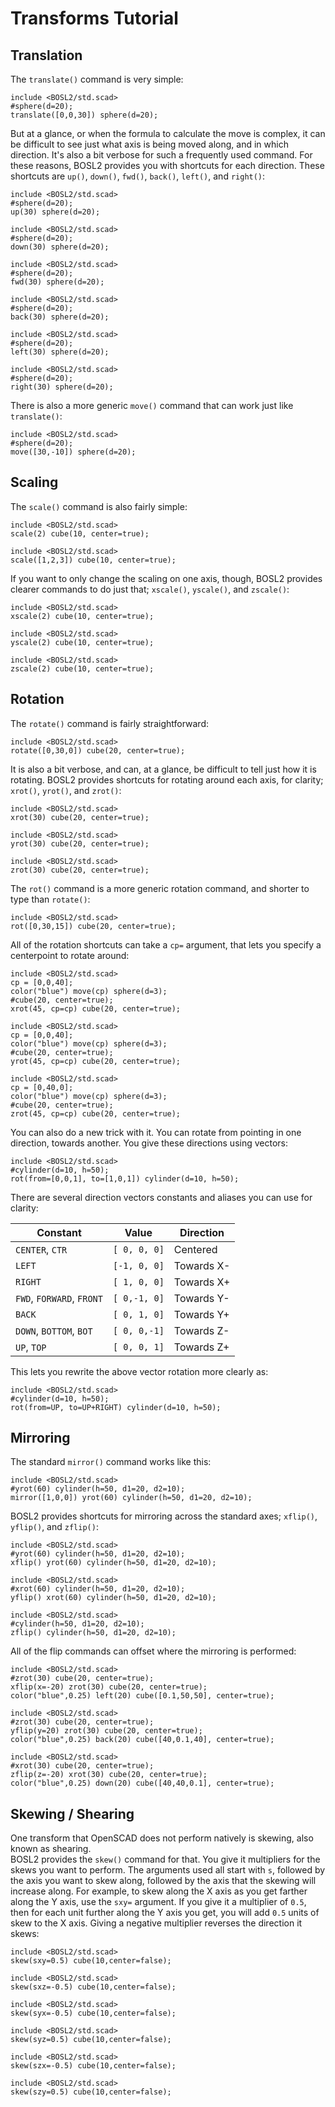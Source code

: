 # Transforms Tutorial

<!-- TOC -->

## Translation
The `translate()` command is very simple:
```openscad
include <BOSL2/std.scad>
#sphere(d=20);
translate([0,0,30]) sphere(d=20);
```

But at a glance, or when the formula to calculate the move is complex, it can be difficult to see
just what axis is being moved along, and in which direction.  It's also a bit verbose for such a
frequently used command.  For these reasons, BOSL2 provides you with shortcuts for each direction.
These shortcuts are `up()`, `down()`, `fwd()`, `back()`, `left()`, and `right()`:
```openscad
include <BOSL2/std.scad>
#sphere(d=20);
up(30) sphere(d=20);
```

```openscad
include <BOSL2/std.scad>
#sphere(d=20);
down(30) sphere(d=20);
```

```openscad
include <BOSL2/std.scad>
#sphere(d=20);
fwd(30) sphere(d=20);
```

```openscad
include <BOSL2/std.scad>
#sphere(d=20);
back(30) sphere(d=20);
```

```openscad
include <BOSL2/std.scad>
#sphere(d=20);
left(30) sphere(d=20);
```

```openscad
include <BOSL2/std.scad>
#sphere(d=20);
right(30) sphere(d=20);
```

There is also a more generic `move()` command that can work just like `translate()`:
```openscad
include <BOSL2/std.scad>
#sphere(d=20);
move([30,-10]) sphere(d=20);
```

## Scaling
The `scale()` command is also fairly simple:
```openscad
include <BOSL2/std.scad>
scale(2) cube(10, center=true);
```

```openscad
include <BOSL2/std.scad>
scale([1,2,3]) cube(10, center=true);
```

If you want to only change the scaling on one axis, though, BOSL2 provides clearer
commands to do just that; `xscale()`, `yscale()`, and `zscale()`:
```openscad
include <BOSL2/std.scad>
xscale(2) cube(10, center=true);
```
```openscad
include <BOSL2/std.scad>
yscale(2) cube(10, center=true);
```
```openscad
include <BOSL2/std.scad>
zscale(2) cube(10, center=true);
```


## Rotation
The `rotate()` command is fairly straightforward:
```openscad
include <BOSL2/std.scad>
rotate([0,30,0]) cube(20, center=true);
```

It is also a bit verbose, and can, at a glance, be difficult to tell just how it is rotating.
BOSL2 provides shortcuts for rotating around each axis, for clarity; `xrot()`, `yrot()`, and `zrot()`:
```openscad
include <BOSL2/std.scad>
xrot(30) cube(20, center=true);
```

```openscad
include <BOSL2/std.scad>
yrot(30) cube(20, center=true);
```

```openscad
include <BOSL2/std.scad>
zrot(30) cube(20, center=true);
```

The `rot()` command is a more generic rotation command, and shorter to type than `rotate()`:
```openscad
include <BOSL2/std.scad>
rot([0,30,15]) cube(20, center=true);
```

All of the rotation shortcuts can take a `cp=` argument, that lets you specify a
centerpoint to rotate around:
```openscad
include <BOSL2/std.scad>
cp = [0,0,40];
color("blue") move(cp) sphere(d=3);
#cube(20, center=true);
xrot(45, cp=cp) cube(20, center=true);
```

```openscad
include <BOSL2/std.scad>
cp = [0,0,40];
color("blue") move(cp) sphere(d=3);
#cube(20, center=true);
yrot(45, cp=cp) cube(20, center=true);
```

```openscad
include <BOSL2/std.scad>
cp = [0,40,0];
color("blue") move(cp) sphere(d=3);
#cube(20, center=true);
zrot(45, cp=cp) cube(20, center=true);
```

You can also do a new trick with it.  You can rotate from pointing in one direction, towards another.
You give these directions using vectors:
```openscad
include <BOSL2/std.scad>
#cylinder(d=10, h=50);
rot(from=[0,0,1], to=[1,0,1]) cylinder(d=10, h=50);
```

There are several direction vectors constants and aliases you can use for clarity:

Constant                       | Value        | Direction
------------------------------ | ------------ | --------------
`CENTER`, `CTR`                | `[ 0, 0, 0]` | Centered
`LEFT`                         | `[-1, 0, 0]` | Towards X-
`RIGHT`                        | `[ 1, 0, 0]` | Towards X+
`FWD`, `FORWARD`, `FRONT`      | `[ 0,-1, 0]` | Towards Y-
`BACK`                         | `[ 0, 1, 0]` | Towards Y+
`DOWN`, `BOTTOM`, `BOT`        | `[ 0, 0,-1]` | Towards Z-
`UP`, `TOP`                    | `[ 0, 0, 1]` | Towards Z+

This lets you rewrite the above vector rotation more clearly as:
```openscad
include <BOSL2/std.scad>
#cylinder(d=10, h=50);
rot(from=UP, to=UP+RIGHT) cylinder(d=10, h=50);
```


## Mirroring
The standard `mirror()` command works like this:
```openscad
include <BOSL2/std.scad>
#yrot(60) cylinder(h=50, d1=20, d2=10);
mirror([1,0,0]) yrot(60) cylinder(h=50, d1=20, d2=10);
```

BOSL2 provides shortcuts for mirroring across the standard axes; `xflip()`, `yflip()`, and `zflip()`:
```openscad
include <BOSL2/std.scad>
#yrot(60) cylinder(h=50, d1=20, d2=10);
xflip() yrot(60) cylinder(h=50, d1=20, d2=10);
```

```openscad
include <BOSL2/std.scad>
#xrot(60) cylinder(h=50, d1=20, d2=10);
yflip() xrot(60) cylinder(h=50, d1=20, d2=10);
```

```openscad
include <BOSL2/std.scad>
#cylinder(h=50, d1=20, d2=10);
zflip() cylinder(h=50, d1=20, d2=10);
```

All of the flip commands can offset where the mirroring is performed:
```openscad
include <BOSL2/std.scad>
#zrot(30) cube(20, center=true);
xflip(x=-20) zrot(30) cube(20, center=true);
color("blue",0.25) left(20) cube([0.1,50,50], center=true);
```

```openscad
include <BOSL2/std.scad>
#zrot(30) cube(20, center=true);
yflip(y=20) zrot(30) cube(20, center=true);
color("blue",0.25) back(20) cube([40,0.1,40], center=true);
```

```openscad
include <BOSL2/std.scad>
#xrot(30) cube(20, center=true);
zflip(z=-20) xrot(30) cube(20, center=true);
color("blue",0.25) down(20) cube([40,40,0.1], center=true);
```


## Skewing / Shearing
One transform that OpenSCAD does not perform natively is skewing, also
known as shearing.  
BOSL2 provides the `skew()` command for that.  You give it multipliers
for the skews you want to perform.  The arguments used all start with `s`,
followed by the axis you want to skew along, followed by the axis that
the skewing will increase along.  For example, to skew along the X axis as
you get farther along the Y axis, use the `sxy=` argument.  If you give it
a multiplier of `0.5`, then for each unit further along the Y axis you get,
you will add `0.5` units of skew to the X axis.  Giving a negative multiplier
reverses the direction it skews:
```openscad
include <BOSL2/std.scad>
skew(sxy=0.5) cube(10,center=false);
```

```openscad
include <BOSL2/std.scad>
skew(sxz=-0.5) cube(10,center=false);
```

```openscad
include <BOSL2/std.scad>
skew(syx=-0.5) cube(10,center=false);
```

```openscad
include <BOSL2/std.scad>
skew(syz=0.5) cube(10,center=false);
```

```openscad
include <BOSL2/std.scad>
skew(szx=-0.5) cube(10,center=false);
```

```openscad
include <BOSL2/std.scad>
skew(szy=0.5) cube(10,center=false);
```


